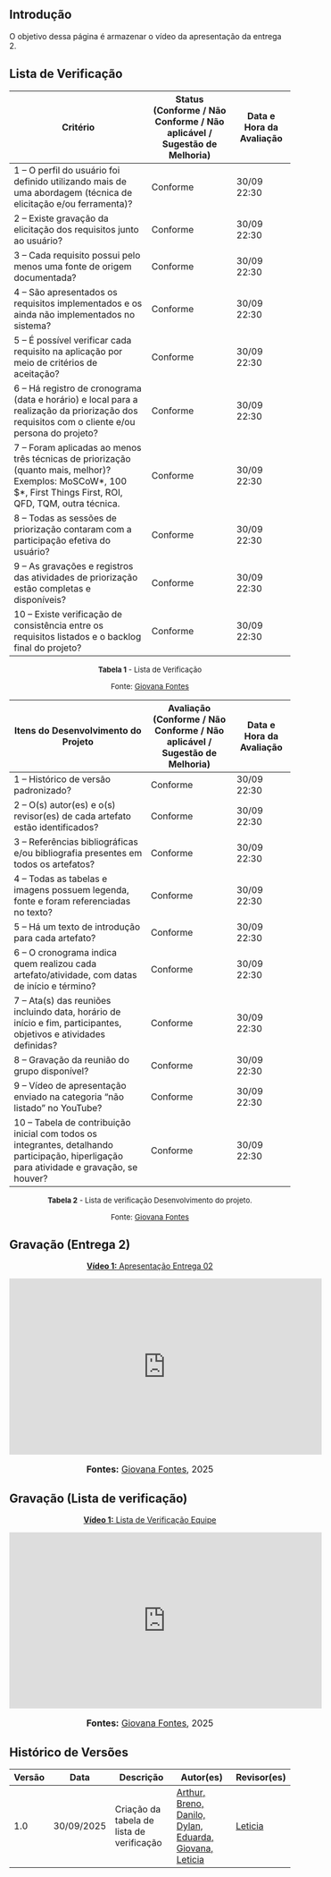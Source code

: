 ## Introdução

O objetivo dessa página é armazenar o vídeo da apresentação da entrega 2.

## Lista de Verificação

| Critério | Status (Conforme / Não Conforme / Não aplicável / Sugestão de Melhoria) | Data e Hora da Avaliação |
|----------|---------------------------------------------------------------------------|--------------------------|
| 1 – O perfil do usuário foi definido utilizando mais de uma abordagem (técnica de elicitação e/ou ferramenta)? | Conforme | 30/09 22:30 |
| 2 – Existe gravação da elicitação dos requisitos junto ao usuário? | Conforme | 30/09 22:30 |
| 3 – Cada requisito possui pelo menos uma fonte de origem documentada? | Conforme | 30/09 22:30 |
| 4 – São apresentados os requisitos implementados e os ainda não implementados no sistema? | Conforme | 30/09 22:30 |
| 5 – É possível verificar cada requisito na aplicação por meio de critérios de aceitação? | Conforme | 30/09 22:30 |
| 6 – Há registro de cronograma (data e horário) e local para a realização da priorização dos requisitos com o cliente e/ou persona do projeto? | Conforme | 30/09 22:30 |
| 7 – Foram aplicadas ao menos três técnicas de priorização (quanto mais, melhor)? Exemplos: MoSCoW*, 100 $*, First Things First, ROI, QFD, TQM, outra técnica. | Conforme | 30/09 22:30 |
| 8 – Todas as sessões de priorização contaram com a participação efetiva do usuário? | Conforme | 30/09 22:30 |
| 9 – As gravações e registros das atividades de priorização estão completas e disponíveis? | Conforme | 30/09 22:30 |
| 10 – Existe verificação de consistência entre os requisitos listados e o backlog final do projeto? | Conforme | 30/09 22:30 |

<font size="2"><p style="text-align: center"><b>Tabela 1</b> - Lista de Verificação</p></font>
<p style="text-align: center; font-size: 10pt;">Fonte: <a href="https://github.com/GiovanaFontesS">Giovana Fontes</a></p>



| Itens do Desenvolvimento do Projeto | Avaliação (Conforme / Não Conforme / Não aplicável / Sugestão de Melhoria) | Data e Hora da Avaliação |
|------------------------------------|---------------------------------------------------------------------------|--------------------------|
| 1 – Histórico de versão padronizado? | Conforme | 30/09 22:30 |
| 2 – O(s) autor(es) e o(s) revisor(es) de cada artefato estão identificados? | Conforme | 30/09 22:30 |
| 3 – Referências bibliográficas e/ou bibliografia presentes em todos os artefatos? | Conforme | 30/09 22:30 |
| 4 – Todas as tabelas e imagens possuem legenda, fonte e foram referenciadas no texto? | Conforme | 30/09 22:30 |
| 5 – Há um texto de introdução para cada artefato? | Conforme | 30/09 22:30 |
| 6 – O cronograma indica quem realizou cada artefato/atividade, com datas de início e término? | Conforme | 30/09 22:30 |
| 7 – Ata(s) das reuniões incluindo data, horário de início e fim, participantes, objetivos e atividades definidas? | Conforme | 30/09 22:30 |
| 8 – Gravação da reunião do grupo disponível? | Conforme | 30/09 22:30 |
| 9 – Vídeo de apresentação enviado na categoria “não listado” no YouTube? | Conforme | 30/09 22:30 |
| 10 – Tabela de contribuição inicial com todos os integrantes, detalhando participação, hiperligação para atividade e gravação, se houver? | Conforme | 30/09 22:30 |

<font size="2"><p style="text-align: center"><b>Tabela 2</b> - Lista de verificação Desenvolvimento do projeto. </p></font>
<p style="text-align: center; font-size: 10pt;">Fonte: <a href="https://github.com/GiovanaFontesS">Giovana Fontes</a></p>


## Gravação (Entrega 2)

<div align="center">
  <p style="text-align: center">
    <a href="https://youtu.be/44OnmJkUOpk" target="_blank"><b>Vídeo 1:</b> Apresentação Entrega 02</a>
  </p>

  <iframe width="560" height="315"
          src="https://www.youtube.com/embed/44OnmJkUOpk"
          title="Sessão Apresentação Entrega 02"
          frameborder="0"
          allow="accelerometer; autoplay; clipboard-write; encrypted-media; gyroscope; picture-in-picture; web-share"
          allowfullscreen>
  </iframe>

  <font size="3">
    <p style="text-align: center">
      <b>Fontes:</b> <a href="https://github.com/GiovanaFontesS">Giovana Fontes</a>, 2025
    </p>
  </font>
</div>

## Gravação (Lista de verificação)

<div align="center">
  <p style="text-align: center">
    <a href="https://youtu.be/SRi4wsWBctY" target="_blank"><b>Vídeo 1:</b> Lista de Verificação Equipe</a>
  </p>

  <iframe width="560" height="315"
          src="https://www.youtube.com/embed/SRi4wsWBctY"
          title="Sessão Lista de Verificação Equipe"
          frameborder="0"
          allow="accelerometer; autoplay; clipboard-write; encrypted-media; gyroscope; picture-in-picture; web-share"
          allowfullscreen>
  </iframe>

  <font size="3">
    <p style="text-align: center">
      <b>Fontes:</b> <a href="https://github.com/GiovanaFontesS">Giovana Fontes</a>, 2025
    </p>
  </font>
</div>

## Histórico de Versões

| Versão | Data | Descrição | Autor(es) | Revisor(es) |
|--------|------|-----------|-----------|-------------|
| 1.0 | 30/09/2025 | Criação da tabela de lista de verificação  | [Arthur, Breno, Danilo, Dylan, Eduarda, Giovana, Leticia]() | [ Leticia ]() |